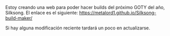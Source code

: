 Estoy creando una web para poder hacer builds del próximo GOTY del año, Silksong.
El enlace es el siguiente:
https://metalord1.github.io/Silksong-build-maker/

Si hay alguna modificación reciente tardará un poco en actualizarse.
